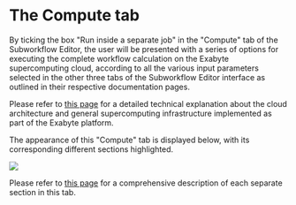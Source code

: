 # The Compute tab

By ticking the box "Run inside a separate job" in the "Compute" tab of the Subworkflow Editor, the user will be presented with a series of options for executing the complete workflow calculation on the Exabyte supercomputing cloud, according to all the various input parameters selected in the other three tabs of the Subworkflow Editor interface as outlined in their respective documentation pages.

Please refer to [this page](../../infrastructure/overview.md) for a detailed technical explanation about the cloud architecture and general supercomputing infrastructure implemented as part of the Exabyte platform. 

The appearance of this "Compute" tab is displayed below, with its corresponding different sections highlighted.

<img src="/images/compute-tab.png"/>

Please refer to [this page](../../infrastructure/compute/overview.md) for a comprehensive description of each separate section in this tab.
